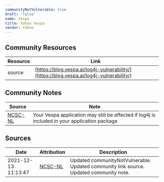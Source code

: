 ```yaml
---
communityNotVulnerable: true
draft: 'false'
name: Vespa
title: Yahoo Vespa
vendor: Yahoo
---
```



## Community Resources
| Resource | Link |
| --- | --- |
| source | [https://blog.vespa.ai/log4j-vulnerability/](https://blog.vespa.ai/log4j-vulnerability/) |

## Community Notes
| Source | Note |
| --- | --- |
| [NCSC-NL](https://github.com/NCSC-NL/log4shell/blob/main/software/README.md) | Your Vespa application may still be affected if log4j is included in your application package |

## Sources
| Date | Attribution | Description |
| --- | --- | --- |
| 2021-12-13 11:13:47 | [NCSC-NL](https://github.com/NCSC-NL/log4shell/blob/main/software/README.md) | Updated communityNotVulnerable. Updated community link source. Updated community note.  |
